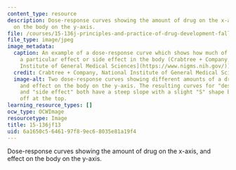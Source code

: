 ```yaml
---
content_type: resource
description: Dose-response curves showing the amount of drug on the x-axis, and effect
  on the body on the y-axis.
file: /courses/15-136j-principles-and-practice-of-drug-development-fall-2013/6a1650c5646197f89ec68035e81a19f4_15-136f13.jpg
file_type: image/jpeg
image_metadata:
  caption: An example of a dose-response curve which shows how much of a drug causes
    a particular effect or side effect in the body (Crabtree + Company, [National
    Institute of General Medical Sciences](https://www.nigms.nih.gov/)).
  credit: Crabtree + Company, National Institute of General Medical Sciences.
  image-alt: Two dose-response curves showing different amounts of a drug on the x-axis,
    and effect on the body on the y-axis. The resulting curves for "desired effect"
    and "side effect" both have a steep slope with a slight "S" shape before leveling
    off at the top.
learning_resource_types: []
ocw_type: OCWImage
resourcetype: Image
title: 15-136jf13
uid: 6a1650c5-6461-97f8-9ec6-8035e81a19f4
---
```

Dose-response curves showing the amount of drug on the x-axis, and effect on the body on the y-axis.


